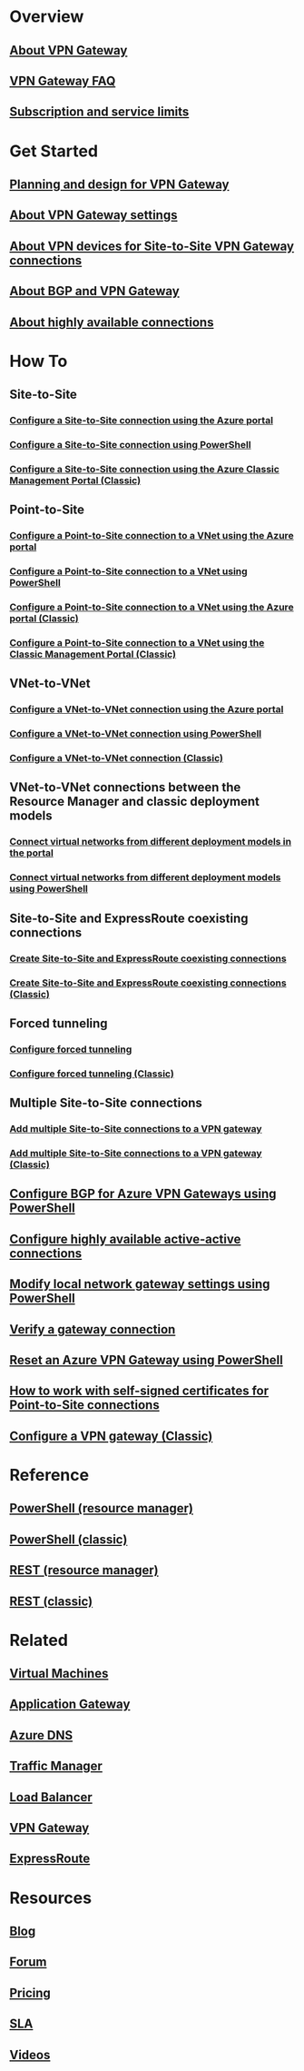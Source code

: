 # Overview
## [About VPN Gateway](/documentation/articles/vpn-gateway-about-vpngateways/)
## [VPN Gateway FAQ](/documentation/articles/vpn-gateway-vpn-faq/)
## [Subscription and service limits](/documentation/articles/azure-subscription-service-limits/)

# Get Started
## [Planning and design for VPN Gateway](/documentation/articles/vpn-gateway-plan-design/)
## [About VPN Gateway settings](/documentation/articles/vpn-gateway-about-vpn-gateway-settings/)
## [About VPN devices for Site-to-Site VPN Gateway connections](/documentation/articles/vpn-gateway-about-vpn-devices/)
## [About BGP and VPN Gateway](/documentation/articles/vpn-gateway-bgp-overview/)
## [About highly available connections](/documentation/articles/vpn-gateway-highlyavailable/)

# How To
## Site-to-Site
### [Configure a Site-to-Site connection using the Azure portal](/documentation/articles/vpn-gateway-howto-site-to-site-resource-manager-portal/)
### [Configure a Site-to-Site connection using PowerShell](/documentation/articles/vpn-gateway-create-site-to-site-rm-powershell/)
### [Configure a Site-to-Site connection using the Azure Classic Management Portal (Classic)](/documentation/articles/vpn-gateway-site-to-site-create/)
## Point-to-Site
### [Configure a Point-to-Site connection to a VNet using the Azure portal](/documentation/articles/vpn-gateway-howto-point-to-site-resource-manager-portal/)
### [Configure a Point-to-Site connection to a VNet using PowerShell](/documentation/articles/vpn-gateway-howto-point-to-site-rm-ps/)
### [Configure a Point-to-Site connection to a VNet using the Azure portal (Classic)](/documentation/articles/vpn-gateway-howto-point-to-site-classic-azure-portal/)
### [Configure a Point-to-Site connection to a VNet using the Classic Management Portal (Classic)](/documentation/articles/vpn-gateway-point-to-site-create/)
## VNet-to-VNet
### [Configure a VNet-to-VNet connection using the Azure portal](/documentation/articles/vpn-gateway-howto-vnet-vnet-resource-manager-portal/)
### [Configure a VNet-to-VNet connection using PowerShell](/documentation/articles/vpn-gateway-vnet-vnet-rm-ps/)
### [Configure a VNet-to-VNet connection (Classic)](/documentation/articles/virtual-networks-configure-vnet-to-vnet-connection/)
## VNet-to-VNet connections between the Resource Manager and classic deployment models
### [Connect virtual networks from different deployment models in the portal](/documentation/articles/vpn-gateway-connect-different-deployment-models-portal/)
### [Connect virtual networks from different deployment models using PowerShell](/documentation/articles/vpn-gateway-connect-different-deployment-models-powershell/)
## Site-to-Site and ExpressRoute coexisting connections
### [Create Site-to-Site and ExpressRoute coexisting connections](/documentation/articles/expressroute-howto-coexist-resource-manager/)
### [Create Site-to-Site and ExpressRoute coexisting connections (Classic)](/documentation/articles/expressroute-howto-coexist-classic/)
## Forced tunneling
### [Configure forced tunneling](/documentation/articles/vpn-gateway-forced-tunneling-rm/)
### [Configure forced tunneling (Classic)](/documentation/articles/vpn-gateway-about-forced-tunneling/)
## Multiple Site-to-Site connections
### [Add multiple Site-to-Site connections to a VPN gateway](/documentation/articles/vpn-gateway-howto-multi-site-to-site-resource-manager-portal/)
### [Add multiple Site-to-Site connections to a VPN gateway (Classic)](/documentation/articles/vpn-gateway-multi-site/)
## [Configure BGP for Azure VPN Gateways using PowerShell](/documentation/articles/vpn-gateway-bgp-resource-manager-ps/)
## [Configure highly available active-active connections](/documentation/articles/vpn-gateway-activeactive-rm-powershell/)
## [Modify local network gateway settings using PowerShell](/documentation/articles/vpn-gateway-modify-local-network-gateway/)
## [Verify a gateway connection](/documentation/articles/vpn-gateway-verify-connection-resource-manager/)
## [Reset an Azure VPN Gateway using PowerShell](/documentation/articles/vpn-gateway-resetgw-classic/)
## [How to work with self-signed certificates for Point-to-Site connections](/documentation/articles/vpn-gateway-certificates-point-to-site/)
## [Configure a VPN gateway (Classic)](/documentation/articles/vpn-gateway-configure-vpn-gateway-mp/)

# Reference
## [PowerShell (resource manager)](https://msdn.microsoft.com/zh-cn/library/mt163510(v=azure.300))
## [PowerShell (classic)](https://msdn.microsoft.com/zh-cn/library/mt270335(v=azure.300))
## [REST (resource manager)](https://msdn.microsoft.com/zh-cn/library/mt163859)
## [REST (classic)](https://msdn.microsoft.com/zh-cn/library/jj154113)

# Related
## [Virtual Machines](/azure/virtual-machines/)
## [Application Gateway](/azure/application-gateway/)
## [Azure DNS](/azure/dns/)
## [Traffic Manager](/azure/traffic-manager/)
## [Load Balancer](/azure/load-balancer/)
## [VPN Gateway](/azure/vpn-gateway/)
## [ExpressRoute](/azure/expressroute/)

# Resources
## [Blog](https://azure.microsoft.com/blog/topics/networking)
## [Forum](https://social.msdn.microsoft.com/Forums/azure/home?forum=WAVirtualMachinesVirtualNetwork)
## [Pricing](/pricing/details/vpn-gateway/)
## [SLA](https://azure.microsoft.com/support/legal/sla)
## [Videos](https://azure.microsoft.com/documentation/videos/index/?services=vpn-gateway)
